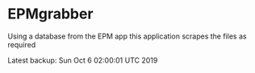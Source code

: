 # EPMgrabber
Using a database from the EPM app this application scrapes the files as required


Latest backup: Sun Oct 6 02:00:01 UTC 2019
